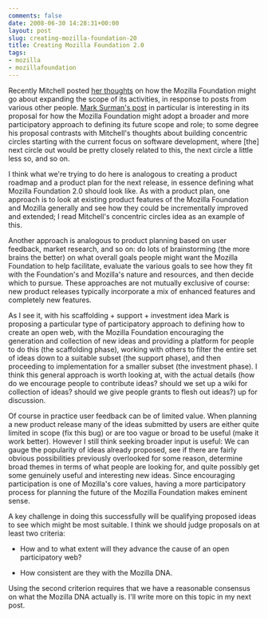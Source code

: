```yaml
---
comments: false
date: 2008-06-30 14:28:31+00:00
layout: post
slug: creating-mozilla-foundation-20
title: Creating Mozilla Foundation 2.0
tags:
- mozilla
- mozillafoundation
---
```


Recently Mitchell posted [her thoughts](http://blog.lizardwrangler.com/2008/06/27/mozilla-foundation-activities/) on how the Mozilla Foundation might go about expanding the scope of its activities, in response to posts from various other people. [Mark Surman's post](http://commonspace.typepad.com/commonspace/2008/06/scaffolding-support-investment-mofo-1.html) in particular is interesting in its proposal for how the Mozilla Foundation might adopt a broader and more participatory approach to defining its future scope and role; to some degree his proposal contrasts with Mitchell's thoughts about building concentric circles starting with the current focus on software development, where [the] next circle out would be pretty closely related to this, the next circle a little less so, and so on.

I think what we're trying to do here is analogous to creating a product roadmap and a product plan for the next release, in essence defining what Mozilla Foundation 2.0 should look like. As with a product plan, one approach is to look at existing product features of the Mozilla Foundation and Mozilla generally and see how they could be incrementally improved and extended; I read Mitchell's concentric circles idea as an example of this.

Another approach is analogous to product planning based on user feedback, market research, and so on: do lots of brainstorming (the more brains the better) on what overall goals people might want the Mozilla Foundation to help facilitate, evaluate the various goals to see how they fit with the Foundation's and Mozilla's nature and resources, and then decide which to pursue. These approaches are not mutually exclusive of course: new product releases typically incorporate a mix of enhanced features and completely new features.

As I see it, with his scaffolding + support + investment idea Mark is proposing a particular type of participatory approach to defining how to create an open web, with the Mozilla Foundation encouraging the generation and collection of new ideas and providing a platform for people to do this (the scaffolding phase), working with others to filter the entire set of ideas down to a suitable subset (the support phase), and then proceeding to implementation for a smaller subset (the investment phase). I think this general approach is worth looking at, with the actual details (how do we encourage people to contribute ideas? should we set up a wiki for collection of ideas? should we give people grants to flesh out ideas?) up for discussion.

Of course in practice user feedback can be of limited value. When planning a new product release many of the ideas submitted by users are either quite limited in scope (fix this bug) or are too vague or broad to be useful (make it work better). However I still think seeking broader input is useful: We can gauge the popularity of ideas already proposed, see if there are fairly obvious possibilities previously overlooked for some reason, determine broad themes in terms of what people are looking for, and quite possibly get some genuinely useful and interesting new ideas. Since encouraging participation is one of Mozilla's core values, having a more participatory process for planning the future of the Mozilla Foundation makes eminent sense.

A key challenge in doing this successfully will be qualifying proposed ideas to see which might be most suitable. I think we should judge proposals on at least two criteria:



	
  * How and to what extent will they advance the cause of an open participatory web?

	
  * How consistent are they with the Mozilla DNA.



Using the second criterion requires that we have a reasonable consensus on what the Mozilla DNA actually is. I'll write more on this topic in my next post.

